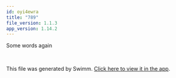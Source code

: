```yaml
---
id: oyi4ewra
title: "789"
file_version: 1.1.3
app_version: 1.14.2
---
```


Some words again

<br/>

This file was generated by Swimm. [Click here to view it in the app](https://app.swimm.io/repos/Z2l0aHViJTNBJTNBdGVzdGluZyUzQSUzQXJva2hsaXM=/docs/oyi4ewra).
